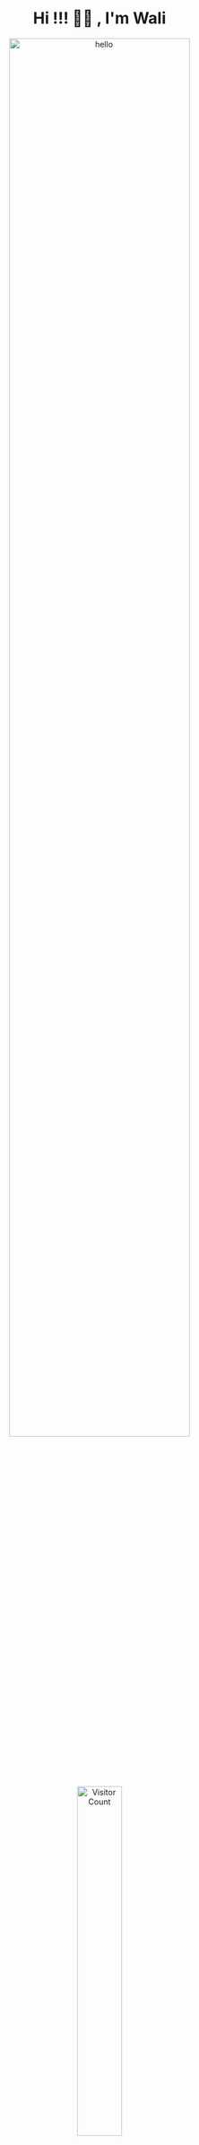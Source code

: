 <h1 align="center">Hi !!! 👋🏻 , I'm Wali</h1>

<p align="center">
  <img src="https://i.pinimg.com/originals/59/cc/f3/59ccf3d44d925f12f6e62bebe815670c.gif" alt="hello" width="80%" />
  <img src="https://visitcount.itsvg.in/api?id=waliilaw&icon=3&color=2" alt="Visitor Count" width="40%" />
</p>

# About Me
I'm a 1st-year CSE student and a noob at coding.

# 💻 Tech Stack
<p>
  <img src="https://img.shields.io/badge/c++-%2300599C.svg?style=plastic&logo=c%2B%2B&logoColor=white" alt="C++" />
  <img src="https://img.shields.io/badge/html5-%23E34F26.svg?style=plastic&logo=html5&logoColor=white" alt="HTML5" />
  <img src="https://img.shields.io/badge/css3-%231572B6.svg?style=plastic&logo=css3&logoColor=white" alt="CSS3" />
  <img src="https://img.shields.io/badge/javascript-%23323330.svg?style=plastic&logo=javascript&logoColor=%23F7DF1E" alt="JavaScript" />
  <img src="https://img.shields.io/badge/react-%2320232a.svg?style=plastic&logo=react&logoColor=%2361DAFB" alt="React" />
  <img src="https://img.shields.io/badge/MongoDB-%234ea94b.svg?style=plastic&logo=mongodb&logoColor=white" alt="MongoDB" />
</p>



# 📊 GitHub Stats
<p align="center">
  <img src="https://github-readme-stats.vercel.app/api/top-langs/?username=waliilaw&theme=transparent&hide_border=true&include_all_commits=false&count_private=false&layout=compact" alt="Top Languages" />
</p>

### 🔝 Top Contributed Repo
<p align="center">
  <img src="https://github-contributor-stats.vercel.app/api?username=waliilaw&limit=5&theme=transparent&combine_all_yearly_contributions=true" alt="Top Contributed Repo" />
</p>
